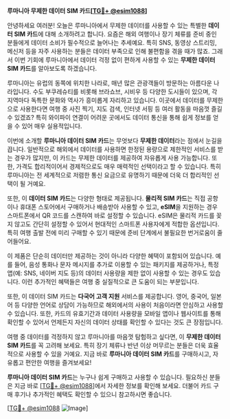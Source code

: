 **루마니아 무제한 데이터 SIM 카드[[TG💪+ @esim1088](https://t.me/s/esim1088)]**

안녕하세요 여러분! 오늘은 루마니아에서 무제한 데이터를 사용할 수 있는 특별한 **데이터 SIM 카드**에 대해 소개하려고 합니다. 요즘은 해외 여행이나 장기 체류를 준비 중인 분들에게 데이터 소비가 필수적으로 늘어나는 추세예요. 특히 SNS, 동영상 스트리밍, 메신저 등을 자주 사용하는 분들은 데이터 부족으로 인해 불편함을 겪을 때가 많죠. 그래서 이번 기회에 루마니아에서 데이터 걱정 없이 편하게 사용할 수 있는 **무제한 데이터 SIM 카드**를 알아보도록 하겠습니다.

루마니아는 유럽의 동쪽에 위치한 나라로, 매년 많은 관광객들이 방문하는 아름다운 나라입니다. 수도 부쿠레슈티를 비롯해 브라쇼브, 시비우 등 다양한 도시들이 있으며, 각 지역마다 독특한 문화와 역사가 흥미롭게 자리하고 있습니다. 이곳에서 데이터를 무제한으로 사용한다면 여행 중 사진 찍기, 지도 검색, 인터넷 서핑 등 여러 활동을 마음껏 즐길 수 있겠죠? 특히 와이파이 연결이 어려운 곳에서도 데이터 통신을 통해 쉽게 정보를 얻을 수 있어 매우 실용적입니다.

이번에 소개할 **루마니아 데이터 SIM 카드**는 무엇보다 **무제한 데이터**라는 점에서 눈길을 끕니다. 일반적으로 해외에서 데이터를 사용하면 한정된 용량으로 제한적인 서비스를 받는 경우가 많지만, 이 카드는 무제한 데이터를 제공하여 자유롭게 사용 가능합니다. 또한, 가격도 합리적이어서 경제적으로도 매우 매력적인 선택이라고 할 수 있습니다. 특히 루마니아는 전 세계적으로 저렴한 통신 요금으로 유명하기 때문에 더욱 더 합리적인 선택이 될 거예요.

또한, 이 **데이터 SIM 카드**는 다양한 형태로 제공됩니다. **물리적 SIM 카드**는 직접 공항이나 휴대폰 스토어에서 구매하거나 배송받아 사용할 수 있고, **eSIM**을 지원하는 경우 스마트폰에서 QR 코드를 스캔하여 바로 설정할 수 있습니다. eSIM은 물리적 카드를 꽂지 않고도 간단히 설정할 수 있어서 현대적인 스마트폰 사용자에게 적합한 옵션입니다. 특히 여행 출발 전에 미리 구매할 수 있기 때문에 준비 단계에서 불필요한 번거로움이 줄어들어요.

이 제품은 단순히 데이터만 제공하는 것이 아니라 다양한 혜택이 포함되어 있습니다. 예를 들어, 음성 통화나 문자 메시지를 추가로 이용할 수 있는 패키지를 제공하거나, 특정 앱(예: SNS, 네이버 지도 등)의 데이터 사용량을 제한 없이 사용할 수 있는 경우도 있습니다. 이런 추가적인 혜택들은 여행 중 실질적으로 큰 도움이 되는 부분입니다.

또한, 이 데이터 SIM 카드는 **다국어 고객 지원** 서비스를 제공합니다. 영어, 중국어, 일본어 등 다양한 언어로 상담이 가능하므로 해외에서의 사용이 처음이라면 안심하고 사용할 수 있습니다. 또한, 카드의 유효기간과 데이터 사용량을 모바일 앱이나 웹사이트를 통해 확인할 수 있어서 언제든지 자신의 데이터 상태를 확인할 수 있다는 것도 큰 장점입니다.

여행 중 데이터를 걱정하지 않고 루마니아를 마음껏 탐험하고 싶다면, 이 **무제한 데이터 SIM 카드**를 꼭 고려해 보세요. 특히 장기 체류나 반년 이상 머무르는 분들은 더욱 효율적으로 사용할 수 있을 거예요. 지금 바로 **루마니아 데이터 SIM 카드**를 구매하시고, 자유롭고 편안한 여행을 즐겨보세요!

**루마니아 데이터 SIM 카드**는 누구나 쉽게 구매하고 사용할 수 있습니다. 필요하신 분들은 지금 바로 [[TG💪+ @esim1088](https://t.me/s/esim1088)]에서 자세한 정보를 확인해 보세요. 더불어 카드 구매 후기나 추가적인 혜택도 확인할 수 있으니 참고하시면 좋습니다. 

[[TG💪+ @esim1088](https://t.me/s/esim1088) ![Image](https://i.postimg.cc/Y0z9fWf4/image.png)]
